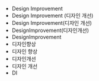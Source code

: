 ﻿- Design Improvement
- Design Improvement (디자인 개선)
- Design Improvement(디자인 개선)
- DesignImprovement(디자인개선)
- DesignImprovement
- 디자인향상
- 디자인 향상
- 디자인개선
- 디자인 개선
- DI